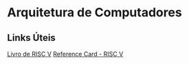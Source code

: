 # Arquitetura de Computadores

## Links Úteis

[Livro de RISC V](https://drive.google.com/file/d/1JSh2RMeTDyidUIz9AMf5py37yQzZqTYB/view)
[Reference Card - RISC V](https://drive.google.com/file/d/1a4tSO8MrOxcFGxrdwuO_4-0-kBs3Ol3Q/view)
